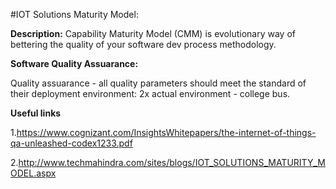 #IOT Solutions Maturity Model: 

**Description:** Capability Maturity Model (CMM) is evolutionary way of bettering the quality of your software dev process methodology.


**Software Quality Assuarance:**

Quality assuarance - all quality parameters should meet the standard of their deployment environment: 2x actual environment - college bus. 



**Useful links** 

1.https://www.cognizant.com/InsightsWhitepapers/the-internet-of-things-qa-unleashed-codex1233.pdf

2.http://www.techmahindra.com/sites/blogs/IOT_SOLUTIONS_MATURITY_MODEL.aspx
